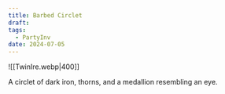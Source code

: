 ```yaml
---
title: Barbed Circlet
draft: 
tags:
  - PartyInv
date: 2024-07-05
---
```

![[TwinIre.webp|400]] 

A circlet of dark iron, thorns, and a medallion resembling an eye.


